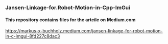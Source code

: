 ### Jansen-Linkage-for.Robot-Motion-in-Cpp-ImGui

#### This repository contains files for the artcile on Medium.com
https://markus-x-buchholz.medium.com/jansen-linkage-for-robot-motion-in-c-imgui-8fd227c8dac3
